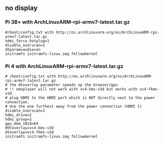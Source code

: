 ## no display


### Pi 3B+ with ArchLinuxARM-rpi-armv7-latest.tar.gz

```
#/boot/config.txt with http://os.archlinuxarm.org/os/ArchLinuxARM-rpi-armv7-latest.tar.gz
hdmi_force_hotplug=1
disable_overscan=1
dtparam=audio=on
initramfs initramfs-linux.img followkernel
```

### Pi 4 with ArchLinuxARM-rpi-armv7-latest.tar.gz

```
# /boot/config.txt with http://os.archlinuxarm.org/os/ArchLinuxARM-rpi-armv7-latest.tar.gz
# the dtoverlay parameter speeds up the browser/gpu
# !! omxplayer will not work with vc4-kms-v3d but works with vc4-fkms-v3d
# plug HDMI to the HDMI port which is NOT directly next to the power connection.
# Use the one furthest away from the power connection (HDMI 1)
disable_overscan=1
hdmi_drive=2
hdmi_group=2
gpu_mem_1024=64
#dtoverlay=vc4-kms-v3d
dtoverlay=vc4-fkms-v3d
initramfs initramfs-linux.img followkernel
```
